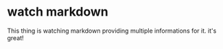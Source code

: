 # watch markdown

This thing is watching markdown providing multiple informations for it. it's great!
